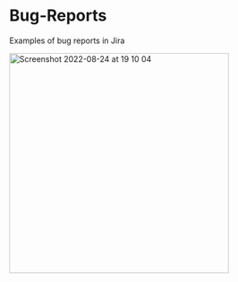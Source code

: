 # Bug-Reports
Examples of bug reports in Jira

<img width="392" alt="Screenshot 2022-08-24 at 19 10 04" src="https://user-images.githubusercontent.com/110486401/186468918-7ef8b7c8-5589-46c1-b23d-f438f38a9060.png">
